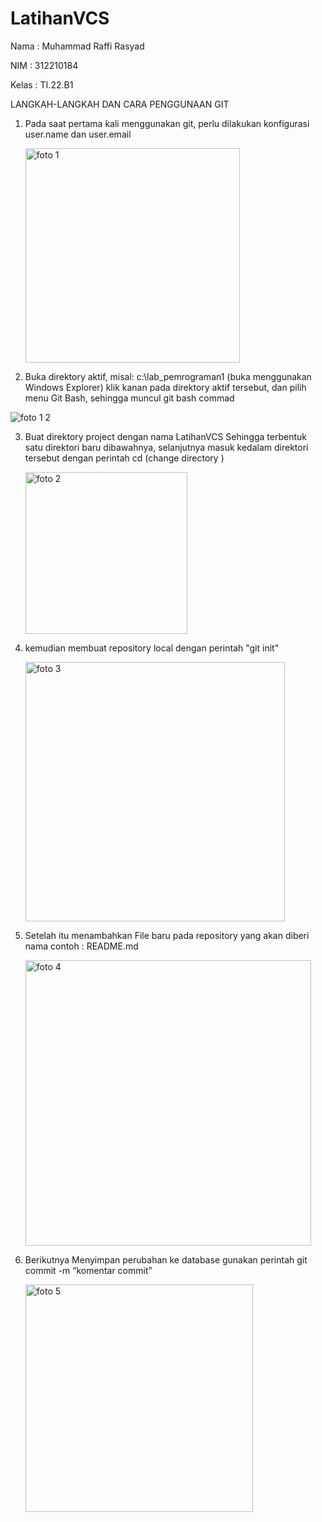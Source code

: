 # LatihanVCS

Nama  : Muhammad Raffi Rasyad

NIM   : 312210184

Kelas : TI.22.B1 

LANGKAH-LANGKAH DAN CARA PENGGUNAAN GIT

1. Pada saat pertama kali menggunakan git, perlu dilakukan konfigurasi user.name dan user.email

	<img width="343" alt="foto 1" src="https://user-images.githubusercontent.com/115473988/196044275-92230819-2e12-40b0-80fc-61c13c313d2c.png">

2. Buka direktory aktif, misal: c:\lab_pemrograman1 (buka menggunakan Windows Explorer) klik kanan pada direktory aktif tersebut, dan pilih menu Git Bash,
sehingga muncul git bash commad

![foto 1 2](https://user-images.githubusercontent.com/115473988/196045040-75834ca9-7467-4dd9-9d07-5f8d8a45f388.jpeg)

3. Buat direktory project dengan nama LatihanVCS Sehingga terbentuk satu direktori baru dibawahnya, selanjutnya masuk kedalam direktori tersebut dengan perintah 
	cd (change directory )

	<img width="259" alt="foto 2" src="https://user-images.githubusercontent.com/115473988/196045188-6471f766-27e7-41f7-a3f3-888d868049c8.png">
	
4. kemudian membuat repository local dengan perintah "git init"

	<img width="415" alt="foto 3" src="https://user-images.githubusercontent.com/115473988/196045532-fdc00bef-69a9-4e0a-9d4a-d933e132da57.png">

5. Setelah itu menambahkan File baru pada repository yang akan diberi nama contoh : README.md

	<img width="457" alt="foto 4" src="https://user-images.githubusercontent.com/115473988/196045805-b476cc60-ffa3-4ff9-ac3e-1b157cf724ff.png">

6. Berikutnya Menyimpan perubahan ke database gunakan perintah git commit -m “komentar commit”

	<img width="364" alt="foto 5" src="https://user-images.githubusercontent.com/115473988/196045990-dc079700-78ef-4a11-8d8d-5bf79109fe08.png">





 

